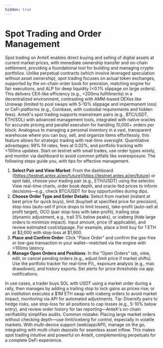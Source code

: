 ```yaml
---
hidden: true
---
```


# Spot Trading and Order Management

Spot trading on AnteX enables direct buying and selling of digital assets at current market prices, with immediate ownership transfer and on-chain settlement, providing a foundational tool for building and managing crypto portfolios. Unlike perpetual contracts (which involve leveraged speculation without asset ownership), spot trading focuses on actual token exchanges, supported by the on-chain order book for precision, matching engine for fair executions, and ALP for deep liquidity (<0.1% slippage on large orders). This delivers CEX-like efficiency (e.g., <200ms fulfillments) in a decentralized environment, contrasting with AMM-based DEXes like Uniswap (limited to pool swaps with 5-10% slippage and impermanent loss) or CeFi platforms (e.g., Coinbase, with custodial requirements and hidden fees). AnteX's spot trading supports mainstream pairs (e.g., BTC/USDT, ETH/SOL) with advanced management tools, integrated with native oracles for accurate pricing and parallel execution for handling 10,000+ orders per block. Analogous to managing a personal inventory in a vast, transparent warehouse where you can buy, sell, and organize items effortlessly, this feature allows for strategic trading with real-time oversight. Quantitative advantages: 99% fill rates, fees at 0.02%, and portfolio tracking with <100ms updates. Start on testnet with small trades, use order types wisely, and monitor via dashboard to avoid common pitfalls like overexposure. The following steps guide you, with tips for effective management.

1. **Select Pair and View Market**: From the dashboard ([https://testnet.antex.ai/en/future](https://testnet.antex.ai/en/future) or spot tab), choose your trading pair (e.g., ETH/USDT) using the selector. View real-time charts, order book depth, and oracle-fed prices to inform decisions—e.g., check BTC/USDT for buy opportunities during dips.
2. **Choose Order Type and Enter Details**: Select from market (instant at best price for quick buys), limit (buy/sell at specified price for precision), stop-loss (auto-sell if price drops to limit losses), take-profit (auto-sell at profit target), OCO (pair stop-loss with take-profit), trailing stop (dynamic adjustment, e.g., trail 3% below peaks), or iceberg (hide large orders to minimize impact). Input amount, price (if applicable), and review estimated cost/slippage. For example, place a limit buy for 1 ETH at $2,000 with stop-loss at $1,900.
3. **Place and Confirm Order**: Click "Place Order" and confirm the gas-free or low-gas transaction in your wallet—matched via the engine with <100ms latency.
4. **Manage Open Orders and Positions**: In the "Open Orders" tab, view, edit, or cancel pending orders (e.g., adjust limit price if market shifts). Use the portfolio tracker for real-time P/L, exposure analysis (e.g., max drawdown), and history exports. Set alerts for price thresholds via app notifications.

In use cases, a trader buys SOL with USDT using a market order during a rally, then manages by adding a trailing stop to lock gains as prices rise; or an institution executes a $1M ETH swap with iceberg orders to avoid market impact, monitoring via API for automated adjustments. Tip: Diversify pairs to hedge risks, use stop-loss for all positions to cap losses (e.g., 5-10% below entry), and review order history for tax reporting—AnteX's on-chain verifiability simplifies audits. Common mistake: Placing large market orders without checking depth—use limit/iceberg for control, especially in volatile markets. With multi-device support (web/app/API), manage on the go, integrating with multi-chain deposits for seamless asset inflow. This makes spot trading intuitive and powerful on AnteX, complementing perpetuals for a complete DeFi experience.
